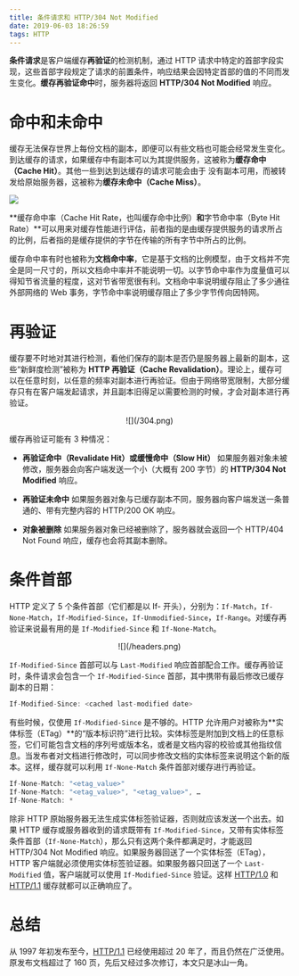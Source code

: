 ```yaml
---
title: 条件请求和 HTTP/304 Not Modified
date: 2019-06-03 18:26:59
tags: HTTP
---
```


**条件请求**是客户端缓存**再验证**的检测机制，通过 HTTP 请求中特定的首部字段实现，这些首部字段规定了请求的前置条件，响应结果会因特定首部的值的不同而发生变化。**缓存再验证命中**时，服务器将返回 **HTTP/304 Not Modified** 响应。

# 命中和未命中

缓存无法保存世界上每份文档的副本，即便可以有些文档也可能会经常发生变化。到达缓存的请求，如果缓存中有副本可以为其提供服务，这被称为**缓存命中（Cache Hit）**。其他一些到达到达缓存的请求可能会由于 没有副本可用，而被转发给原始服务器，这被称为**缓存未命中（Cache Miss）**。

![](/cache.jpeg)

**缓存命中率（Cache Hit Rate，也叫缓存命中比例）**和**字节命中率（Byte Hit Rate）**可以用来对缓存性能进行评估，前者指的是由缓存提供服务的请求所占的比例，后者指的是缓存提供的字节在传输的所有字节中所占的比例。

缓存命中率有时也被称为**文档命中率**，它是基于文档的比例模型，由于文档并不完全是同一尺寸的，所以文档命中率并不能说明一切。以字节命中率作为度量值可以得知节省流量的程度，这对节省带宽很有利。文档命中率说明缓存阻止了多少通往外部网络的 Web 事务，字节命中率说明缓存阻止了多少字节传向因特网。

# 再验证

缓存要不时地对其进行检测，看他们保存的副本是否仍是服务器上最新的副本，这些“新鲜度检测”被称为 **HTTP 再验证（Cache Revalidation）**。理论上，缓存可以在任意时刻，以任意的频率对副本进行再验证。但由于网络带宽限制，大部分缓存只有在客户端发起请求，并且副本旧得足以需要检测的时候，才会对副本进行再验证。

<center>![](/304.png)</center>

缓存再验证可能有 3 种情况：

-   **再验证命中（Revalidate Hit）或缓慢命中（Slow Hit）**
    如果服务器对象未被修改，服务器会向客户端发送一个小（大概有 200 字节）的 **HTTP/304 Not Modified** 响应。

-   **再验证未命中**
    如果服务器对象与已缓存副本不同，服务器向客户端发送一条普通的、带有完整内容的 HTTP/200 OK 响应。

-   **对象被删除**
    如果服务器对象已经被删除了，服务器就会返回一个 HTTP/404 Not Found 响应，缓存也会将其副本删除。

# 条件首部

HTTP 定义了 5 个条件首部（它们都是以 If- 开头），分别为：`If-Match`，`If-None-Match`，`If-Modified-Since`，`If-Unmodified-Since`，`If-Range`。对缓存再验证来说最有用的是 `If-Modified-Since` 和 `If-None-Match`。

<center>![](/headers.png)</center>

`If-Modified-Since` 首部可以与 `Last-Modified` 响应首部配合工作。缓存再验证时，条件请求会包含一个 `If-Modified-Since` 首部，其中携带有最后修改已缓存副本的日期：

```JavaScript
If-Modified-Since: <cached last-modified date>
```

有些时候，仅使用 `If-Modified-Since` 是不够的。HTTP 允许用户对被称为**实体标签（ETag）**的“版本标识符”进行比较。实体标签是附加到文档上的任意标签，它们可能包含文档的序列号或版本名，或者是文档内容的校验或其他指纹信息。当发布者对文档进行修改时，可以同步修改文档的实体标签来说明这个新的版本。这样，缓存就可以利用 `If-None-Match` 条件首部对缓存进行再验证。

```JavaScript
If-None-Match: "<etag_value>"
If-None-Match: "<etag_value>", "<etag_value>", …
If-None-Match: *
```

除非 HTTP 原始服务器无法生成实体标签验证器，否则就应该发送一个出去。如果 HTTP 缓存或服务器收到的请求既带有 `If-Modified-Since`，又带有实体标签条件首部（`If-None-Match`），那么只有这两个条件都满足时，才能返回 HTTP/304 Not Modified 响应。如果服务器回送了一个实体标签（ETag），HTTP 客户端就必须使用实体标签验证器。如果服务器只回送了一个 `Last-Modified` 值，客户端就可以使用 `If-Modified-Since` 验证。这样 [HTTP/1.0](https://tools.ietf.org/html/rfc1945) 和 [HTTP/1.1](https://tools.ietf.org/html/rfc2068) 缓存就都可以正确响应了。

# 总结

从 1997 年初发布至今，[HTTP/1.1](https://tools.ietf.org/html/rfc2068) 已经使用超过 20 年了，而且仍然在广泛使用。原发布文档超过了 160 页，先后又经过多次修订，本文只是冰山一角。
